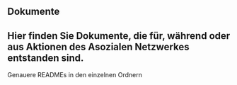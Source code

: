 ## Dokumente
## Hier finden Sie Dokumente, die für, während oder aus Aktionen des Asozialen Netzwerkes entstanden sind.

Genauere READMEs in den einzelnen Ordnern
